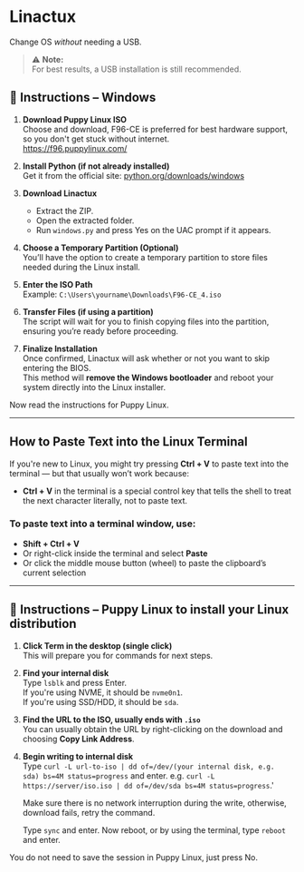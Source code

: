 # Linactux  
Change OS *without* needing a USB.

> ⚠️ **Note:**  
> For best results, a USB installation is still recommended.

## 🔧 Instructions – Windows

1. **Download Puppy Linux ISO**  
   Choose and download, F96-CE is preferred for best hardware support, so you don't get stuck without internet.  
   https://f96.puppylinux.com/

2. **Install Python (if not already installed)**  
   Get it from the official site: [python.org/downloads/windows](https://www.python.org/downloads/windows)

3. **Download Linactux**  
   - Extract the ZIP.  
   - Open the extracted folder.  
   - Run `windows.py` and press Yes on the UAC prompt if it appears.

4. **Choose a Temporary Partition (Optional)**  
   You’ll have the option to create a temporary partition to store files needed during the Linux install.

5. **Enter the ISO Path**  
   Example: `C:\Users\yourname\Downloads\F96-CE_4.iso`

6. **Transfer Files (if using a partition)**  
   The script will wait for you to finish copying files into the partition, ensuring you’re ready before proceeding.

7. **Finalize Installation**  
   Once confirmed, Linactux will ask whether or not you want to skip entering the BIOS.  
   This method will **remove the Windows bootloader** and reboot your system directly into the Linux installer.

Now read the instructions for Puppy Linux.

---

## How to Paste Text into the Linux Terminal

If you're new to Linux, you might try pressing **Ctrl + V** to paste text into the terminal — but that usually won’t work because:

- **Ctrl + V** in the terminal is a special control key that tells the shell to treat the next character literally, not to paste text.

### To paste text into a terminal window, use:

- **Shift + Ctrl + V**  
- Or right-click inside the terminal and select **Paste**  
- Or click the middle mouse button (wheel) to paste the clipboard’s current selection

---

## 🔧 Instructions – Puppy Linux to install your Linux distribution

1. **Click Term in the desktop (single click)**  
   This will prepare you for commands for next steps.

2. **Find your internal disk**  
   Type `lsblk` and press Enter.  
   If you're using NVME, it should be `nvme0n1`.  
   If you're using SSD/HDD, it should be `sda`.

3. **Find the URL to the ISO, usually ends with `.iso`**  
   You can usually obtain the URL by right-clicking on the download and choosing **Copy Link Address**.

4. **Begin writing to internal disk**  
   Type `curl -L url-to-iso | dd of=/dev/(your internal disk, e.g. sda) bs=4M status=progress` and enter.
   e.g. `curl -L https://server/iso.iso | dd of=/dev/sda bs=4M status=progress`.'
   
   Make sure there is no network interruption during the write, otherwise, download fails, retry the command.
   
   Type `sync` and enter.
   Now reboot, or by using the terminal, type `reboot` and enter.

You do not need to save the session in Puppy Linux, just press No.
   
